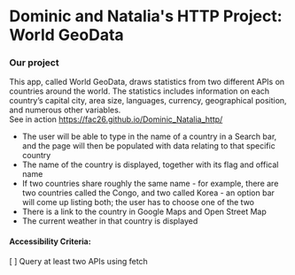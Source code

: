 # Dominic and Natalia's HTTP Project: World GeoData


### Our project
This app, called World GeoData, draws statistics from two different APIs on countries around the world. The statistics includes information on each country’s capital city, area size, languages, currency, geographical position, and numerous other variables.<br>
See in action https://fac26.github.io/Dominic_Natalia_http/

- The user will be able to type in the name of a country in a Search bar, and the page will then be populated with data relating to that specific country
- The name of the country is displayed, together with its flag and offical name
- If two countries share roughly the same name - for example, there are two countries called the Congo, and two called Korea - an option bar will come up listing both; the user has to choose one of the two
- There is a link to the country in Google Maps and Open Street Map
- The current weather in that country is displayed

#### Accessibility Criteria:
[ ] Query at least two APIs using fetch




